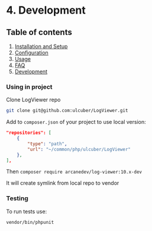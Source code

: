 # 4. Development

## Table of contents

  1. [Installation and Setup](1.Installation-and-Setup.md)
  2. [Configuration](2.Configuration.md)
  3. [Usage](3.Usage.md)
  4. [FAQ](4.FAQ.md)
  5. [Development](5.Development.md)


### Using in project

Clone LogViewer repo

```bash
git clone git@github.com:ulcuber/LogViewer.git
```

Add to `composer.json` of your project to use local version:

```json
"repositories": [
    {
        "type": "path",
        "url": "~/common/php/ulcuber/LogViewer"
    },
],
```

Then `composer require arcanedev/log-viewer:10.x-dev`

It will create symlink from local repo to vendor

### Testing

To run tests use:

```bash
vendor/bin/phpunit
```
